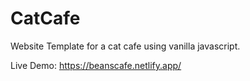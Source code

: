 # CatCafe
Website Template for a cat cafe using vanilla javascript.

Live Demo: https://beanscafe.netlify.app/
